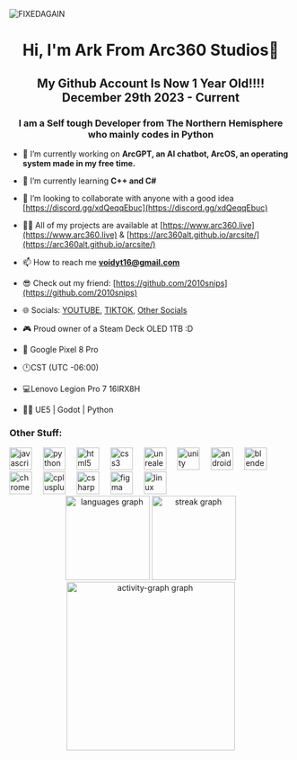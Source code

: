 ![FIXEDAGAIN](https://github.com/user-attachments/assets/988d59f7-cf53-4c30-bdf5-b9aa43a50cd1)

<h1 align="center">Hi, I'm Ark From Arc360 Studios👋</h1>
<h2 align="center">My Github Account Is Now 1 Year Old!!!! December 29th 2023 - Current</h2>
<h3 align="center">I am a Self tough Developer from The Northern Hemisphere who mainly codes in Python</h3>

- 🔭 I’m currently working on **ArcGPT, an AI chatbot, ArcOS, an operating system made in my free time.**

- 🌱 I’m currently learning **C++ and C#**

- 👯 I’m looking to collaborate with anyone with a good idea [https://discord.gg/xdQeqqEbuc](https://discord.gg/xdQeqqEbuc)

- 👨‍💻 All of my projects are available at [https://www.arc360.live](https://www.arc360.live) & [https://arc360alt.github.io/arcsite/](https://arc360alt.github.io/arcsite/)

- 📫 How to reach me **voidyt16@gmail.com**

- 😎 Check out my friend: [https://github.com/2010snips](https://github.com/2010snips)

- 🌐 Socials: [YOUTUBE](https://www.youtube.com/@Arc360), [TIKTOK](https://www.tiktok.com/@arc360yt), [Other Socials](https://www.arc360.xyz)

- 🎮 Proud owner of a Steam Deck OLED 1TB :D

- 📱 Google Pixel 8 Pro

- 🕛CST (UTC -06:00)

- 💻Lenovo Legion Pro 7 16IRX8H

- 🧑‍💻 UE5 | Godot | Python

<h3 align="left">Other Stuff:</h3>
<div align="left">
  <img src="https://cdn.jsdelivr.net/gh/devicons/devicon/icons/javascript/javascript-original.svg" height="40" alt="javascript logo"  />
  <img width="12" />
  <img src="https://cdn.jsdelivr.net/gh/devicons/devicon/icons/python/python-original.svg" height="40" alt="python logo"  />
  <img width="12" />
  <img src="https://cdn.jsdelivr.net/gh/devicons/devicon/icons/html5/html5-original.svg" height="40" alt="html5 logo"  />
  <img width="12" />
  <img src="https://cdn.jsdelivr.net/gh/devicons/devicon/icons/css3/css3-original.svg" height="40" alt="css3 logo"  />
  <img width="12" />
  <img src="https://cdn.jsdelivr.net/gh/devicons/devicon/icons/unrealengine/unrealengine-original.svg" height="40" alt="unrealengine logo"  />
  <img width="12" />
  <img src="https://cdn.jsdelivr.net/gh/devicons/devicon/icons/unity/unity-original.svg" height="40" alt="unity logo"  />
  <img width="12" />
  <img src="https://cdn.jsdelivr.net/gh/devicons/devicon/icons/android/android-original.svg" height="40" alt="android logo"  />
  <img width="12" />
  <img src="https://cdn.jsdelivr.net/gh/devicons/devicon/icons/blender/blender-original.svg" height="40" alt="blender logo"  />
  <img width="12" />
  <img src="https://cdn.jsdelivr.net/gh/devicons/devicon/icons/chrome/chrome-original.svg" height="40" alt="chrome logo"  />
  <img width="12" />
  <img src="https://cdn.jsdelivr.net/gh/devicons/devicon/icons/cplusplus/cplusplus-original.svg" height="40" alt="cplusplus logo"  />
  <img width="12" />
  <img src="https://cdn.jsdelivr.net/gh/devicons/devicon/icons/csharp/csharp-original.svg" height="40" alt="csharp logo"  />
  <img width="12" />
  <img src="https://cdn.jsdelivr.net/gh/devicons/devicon/icons/figma/figma-original.svg" height="40" alt="figma logo"  />
  <img width="12" />
  <img src="https://cdn.jsdelivr.net/gh/devicons/devicon/icons/linux/linux-original.svg" height="40" alt="linux logo"  />
</div>

<div align="center">
  <img src="https://github-readme-stats.vercel.app/api/top-langs?username=arc360alt&locale=en&hide_title=false&layout=compact&card_width=320&langs_count=5&theme=dracula&hide_border=false&order=2" height="150" alt="languages graph"  /> 
  <img src="https://streak-stats.demolab.com?user=arc360alt&locale=en&mode=daily&theme=dracula&hide_border=false&border_radius=5&order=3" height="150" alt="streak graph"  />
  <img src="https://github-readme-activity-graph.vercel.app/graph?username=arc360alt&radius=16&theme=react&area=true&order=5" height="300" alt="activity-graph graph"  />
</div>

###
